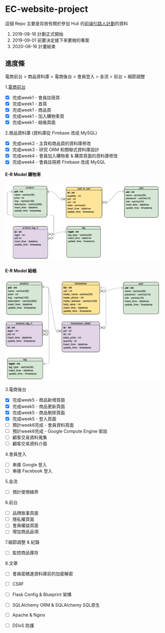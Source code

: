 # EC-website-project
這個 Repo 主要是存放有關於參加 Huli 的[前端引路人計劃](https://medium.com/@hulitw/mentorship-program-350db93d5c9c)的資料
1. 2019-08-16 計劃正式開始
2. 2019-09-01 前要決定接下來要做的專案  
3. 2020-08-16 計畫結束

## 進度條
電商前台 > 商品資料庫 > 電商後台 > 會員登入 > 金流 > 前台 > 細節調整

1.[電商前台](https://max-ec-project.appspot.com)
- [x] 完成week1 - 會員註冊頁
- [x] 完成week1 - 首頁
- [x] 完成week1 - 商品頁
- [x] 完成week1 - 加入購物車頁
- [x] 完成week1 - 結帳頁面

2.商品資料庫 (資料庫從 Firebase 改成 MySQL)
- [x] 完成week2 - 主頁和商品頁的資料庫修改 
- [x] 完成week3 - 研究 ORM 和關聯式資料庫設計
- [x] 完成week4 - 會員加入購物車 & 購買頁面的資料庫修改
- [x] 完成week4 - 會員註冊將 Firebase 改成 MySQL

#### E-R Model 購物車
![image](https://github.com/hsuanchi/EC-website-project/blob/master/img/addToCart.png)
#### E-R Model 結帳
![image](https://github.com/hsuanchi/EC-website-project/blob/master/img/transaction.png)

3.電商後台
- [x] 完成week5 - 商品新增頁面
- [x] 完成week5 - 商品更新頁面
- [x] 完成week5 - 商品刪除頁面
- [x] 完成week5 - 登入頁面
- [ ] 預計week6完成 - 會員資料頁面
- [ ] 預計week6完成 - Google Compute Engine 架設
- [ ] 顧客交易資料蒐集
- [ ] 顧客交易資料介面 

4.會員登入
- [ ] 串接 Google 登入
- [ ] 串接 Facebook 登入

5.金流
- [ ] 預計使用綠界

6.前台
- [ ] 品牌故事頁面
- [ ] 隱私權頁面
- [ ] 會員權益頁面
- [ ] 增加商品品項

7.細節調整 & 紀錄
- [ ] 監控商品庫存

8.文章
- [ ] 會員密碼進資料庫前的加密解密
- [ ] CSRF
- [ ] Flask Config & Blueprint 架構
- [ ] SQLAlchemy ORM & SQLAlchemy SQL原生
- [ ] Apache & Nginx
- [ ] DDoS 防護



